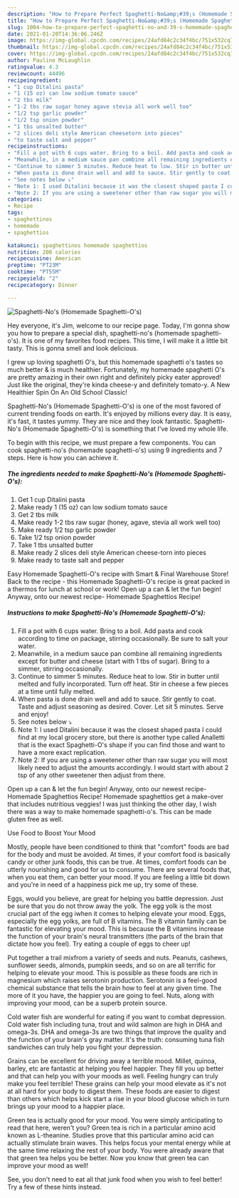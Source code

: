 ```yaml
---
description: "How to Prepare Perfect Spaghetti-No&amp;#39;s (Homemade Spaghetti-O&amp;#39;s)"
title: "How to Prepare Perfect Spaghetti-No&amp;#39;s (Homemade Spaghetti-O&amp;#39;s)"
slug: 1004-how-to-prepare-perfect-spaghetti-no-and-39-s-homemade-spaghetti-o-and-39-s
date: 2021-01-20T14:36:06.246Z
image: https://img-global.cpcdn.com/recipes/24afd84c2c34f4bc/751x532cq70/spaghetti-nos-homemade-spaghetti-os-recipe-main-photo.jpg
thumbnail: https://img-global.cpcdn.com/recipes/24afd84c2c34f4bc/751x532cq70/spaghetti-nos-homemade-spaghetti-os-recipe-main-photo.jpg
cover: https://img-global.cpcdn.com/recipes/24afd84c2c34f4bc/751x532cq70/spaghetti-nos-homemade-spaghetti-os-recipe-main-photo.jpg
author: Pauline McLaughlin
ratingvalue: 4.3
reviewcount: 44496
recipeingredient:
- "1 cup Ditalini pasta"
- "1 (15 oz) can low sodium tomato sauce"
- "2 tbs milk"
- "1-2 tbs raw sugar honey agave stevia all work well too"
- "1/2 tsp garlic powder"
- "1/2 tsp onion powder"
- "1 tbs unsalted butter"
- "2 slices deli style American cheesetorn into pieces"
- "to taste salt and pepper"
recipeinstructions:
- "Fill a pot with 6 cups water. Bring to a boil. Add pasta and cook according to time on package, stirring occasionally. Be sure to salt your water."
- "Meanwhile, in a medium sauce pan combine all remaining ingredients except for butter and cheese (start with 1 tbs of sugar). Bring to a simmer, stirring occasionally."
- "Continue to simmer 5 minutes. Reduce heat to low. Stir in butter until melted and fully incorporated. Turn off heat. Stir in cheese a few pieces at a time until fully melted."
- "When pasta is done drain well and add to sauce. Stir gently to coat. Taste and adjust seasoning as desired. Cover. Let sit 5 minutes. Serve and enjoy!"
- "See notes below ⤵"
- "Note 1: I used Ditalini because it was the closest shaped pasta I could find at my local grocery store, but there is another type called Analletti that is the exact Spaghetti-O&#39;s shape if you can find those and want to have a more exact replication."
- "Note 2: If you are using a sweetener other than raw sugar you will most likely need to adjust the amounts accordingly. I would start with about 2 tsp of any other sweetener then adjust from there."
categories:
- Recipe
tags:
- spaghettinos
- homemade
- spaghettios

katakunci: spaghettinos homemade spaghettios 
nutrition: 208 calories
recipecuisine: American
preptime: "PT23M"
cooktime: "PT55M"
recipeyield: "2"
recipecategory: Dinner

---
```



![Spaghetti-No&#39;s (Homemade Spaghetti-O&#39;s)](https://img-global.cpcdn.com/recipes/24afd84c2c34f4bc/751x532cq70/spaghetti-nos-homemade-spaghetti-os-recipe-main-photo.jpg)

Hey everyone, it's Jim, welcome to our recipe page. Today, I'm gonna show you how to prepare a special dish, spaghetti-no&#39;s (homemade spaghetti-o&#39;s). It is one of my favorites food recipes. This time, I will make it a little bit tasty. This is gonna smell and look delicious.

I grew up loving spaghetti O&#39;s, but this homemade spaghetti o&#39;s tastes so much better &amp; is much healthier. Fortunately, my homemade spaghetti O&#39;s are pretty amazing in their own right and definitely picky eater approved! Just like the original, they&#39;re kinda cheese-y and definitely tomato-y. A New Healthier Spin On An Old School Classic!

Spaghetti-No&#39;s (Homemade Spaghetti-O&#39;s) is one of the most favored of current trending foods on earth. It's enjoyed by millions every day. It is easy, it's fast, it tastes yummy. They are nice and they look fantastic. Spaghetti-No&#39;s (Homemade Spaghetti-O&#39;s) is something that I've loved my whole life.


To begin with this recipe, we must prepare a few components. You can cook spaghetti-no&#39;s (homemade spaghetti-o&#39;s) using 9 ingredients and 7 steps. Here is how you can achieve it.

<!--inarticleads1-->

##### The ingredients needed to make Spaghetti-No&#39;s (Homemade Spaghetti-O&#39;s):

1. Get 1 cup Ditalini pasta
1. Make ready 1 (15 oz) can low sodium tomato sauce
1. Get 2 tbs milk
1. Make ready 1-2 tbs raw sugar (honey, agave, stevia all work well too)
1. Make ready 1/2 tsp garlic powder
1. Take 1/2 tsp onion powder
1. Take 1 tbs unsalted butter
1. Make ready 2 slices deli style American cheese-torn into pieces
1. Make ready to taste salt and pepper


Easy Homemade Spaghetti-O&#39;s recipe with Smart &amp; Final Warehouse Store! Back to the recipe - this Homemade Spaghetti-O&#39;s recipe is great packed in a thermos for lunch at school or work! Open up a can &amp; let the fun begin! Anyway, onto our newest recipe- Homemade Spaghettios Recipe! 

<!--inarticleads2-->

##### Instructions to make Spaghetti-No&#39;s (Homemade Spaghetti-O&#39;s):

1. Fill a pot with 6 cups water. Bring to a boil. Add pasta and cook according to time on package, stirring occasionally. Be sure to salt your water.
1. Meanwhile, in a medium sauce pan combine all remaining ingredients except for butter and cheese (start with 1 tbs of sugar). Bring to a simmer, stirring occasionally.
1. Continue to simmer 5 minutes. Reduce heat to low. Stir in butter until melted and fully incorporated. Turn off heat. Stir in cheese a few pieces at a time until fully melted.
1. When pasta is done drain well and add to sauce. Stir gently to coat. Taste and adjust seasoning as desired. Cover. Let sit 5 minutes. Serve and enjoy!
1. See notes below ⤵
1. Note 1: I used Ditalini because it was the closest shaped pasta I could find at my local grocery store, but there is another type called Analletti that is the exact Spaghetti-O&#39;s shape if you can find those and want to have a more exact replication.
1. Note 2: If you are using a sweetener other than raw sugar you will most likely need to adjust the amounts accordingly. I would start with about 2 tsp of any other sweetener then adjust from there.


Open up a can &amp; let the fun begin! Anyway, onto our newest recipe- Homemade Spaghettios Recipe! Homemade spaghettios get a make-over that includes nutritious veggies! I was just thinking the other day, I wish there was a way to make homemade spaghetti-o&#39;s. This can be made gluten free as well. 

Use Food to Boost Your Mood


Mostly, people have been conditioned to think that "comfort" foods are bad for the body and must be avoided. At times, if your comfort food is basically candy or other junk foods, this can be true. At times, comfort foods can be utterly nourishing and good for us to consume. There are several foods that, when you eat them, can better your mood. If you are feeling a little bit down and you're in need of a happiness pick me up, try some of these.

Eggs, would you believe, are great for helping you battle depression. Just be sure that you do not throw away the yolk. The egg yolk is the most crucial part of the egg iwhen it comes to helping elevate your mood. Eggs, especially the egg yolks, are full of B vitamins. The B vitamin family can be fantastic for elevating your mood. This is because the B vitamins increase the function of your brain's neural transmitters (the parts of the brain that dictate how you feel). Try eating a couple of eggs to cheer up!

Put together a trail mixfrom a variety of seeds and nuts. Peanuts, cashews, sunflower seeds, almonds, pumpkin seeds, and so on are all terrific for helping to elevate your mood. This is possible as these foods are rich in magnesium which raises serotonin production. Serotonin is a feel-good chemical substance that tells the brain how to feel at any given time. The more of it you have, the happier you are going to feel. Nuts, along with improving your mood, can be a superb protein source.

Cold water fish are wonderful for eating if you want to combat depression. Cold water fish including tuna, trout and wild salmon are high in DHA and omega-3s. DHA and omega-3s are two things that improve the quality and the function of your brain's gray matter. It's the truth: consuming tuna fish sandwiches can truly help you fight your depression. 

Grains can be excellent for driving away a terrible mood. Millet, quinoa, barley, etc are fantastic at helping you feel happier. They fill you up better and that can help you with your moods as well. Feeling hungry can truly make you feel terrible! These grains can help your mood elevate as it's not at all hard for your body to digest them. These foods are easier to digest than others which helps kick start a rise in your blood glucose which in turn brings up your mood to a happier place.

Green tea is actually good for your mood. You were simply anticipating to read that here, weren't you? Green tea is rich in a particular amino acid known as L-theanine. Studies prove that this particular amino acid can actually stimulate brain waves. This helps focus your mental energy while at the same time relaxing the rest of your body. You were already aware that that green tea helps you be better. Now you know that green tea can improve your mood as well!

See, you don't need to eat all that junk food when you wish to feel better! Try  a few  of  these  hints  instead.

